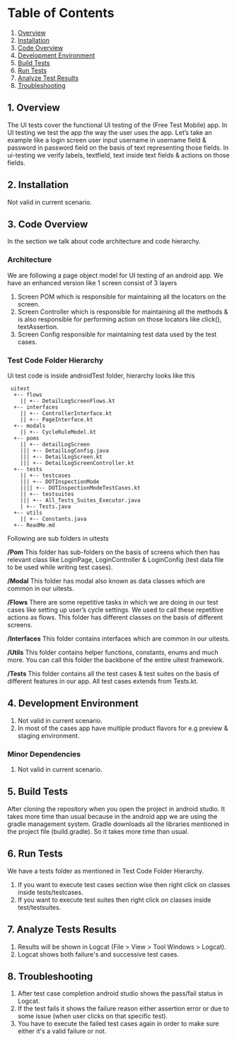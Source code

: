 # Table of Contents
1. [Overview](#1-overview)
2. [Installation](#2-installation)
3. [Code Overview](#3-code-overview)
4. [Development Environment](#4-development-environment)
5. [Build Tests](#5-build-tests)
6. [Run Tests](#6-run-tests)
7. [Analyze Test Results](#7-analyze-tests-results)
8. [Troubleshooting](#8-troubleshooting)

## 1. Overview
The UI tests cover the functional UI testing of the (Free Test Mobile) app. In UI testing we test the app the way the user uses the app. Let’s take an example like a login screen user input username in
username field & password in password field on the basis of text representing those fields. In ui-testing we verify labels, textfield, text inside text fields & actions on those fields.

## 2. Installation
Not valid in current scenario.

## 3. Code Overview
In the section we talk about code architecture and code hierarchy.

### Architecture
We are following a page object model for UI testing of an android app. We have an enhanced version like 1 screen consist of 3 layers
1. Screen POM which is responsible for maintaining all the locators on the screen.
2. Screen Controller which is responsible for maintaining all the methods & is also responsible for performing action on those locators like click(), textAssertion.
3. Screen Config responsible for maintaining test data used by the test cases.

### Test Code Folder Hierarchy
Ui test code is inside androidTest folder, hierarchy looks like this

     uitest
      +-- flows
        || +-- DetailLogScreenFlows.kt 
      +-- interfaces
        || +-- ControllerInterface.kt
        || +-- PageInterface.kt
      +-- modals            
        || +-- CycleRuleModel.kt
      +-- poms
        || +-- detailLogScreen
        ||| +-- DetailLogConfig.java
        ||| +-- DetailLogScreen.kt
        ||| +-- DetailLogScreenController.kt   
      +-- tests
        || +-- testcases
        ||| +-- DOTInspectionMode
        |||| +-- DOTInspectionModeTestCases.kt      
        || +-- testsuites
        ||| +-- All_Tests_Suites_Executor.java
        | +-- Tests.java
      +-- utils
        || +-- Constants.java       
      +-- ReadMe.md

Following are sub folders in uitests

**/Pom**
This folder has sub-folders on the basis of screens which then has relevant class like LoginPage, LoginController & LoginConfig (test data file to be used while writing test cases).

**/Modal**
This folder has modal also known as data classes which are common in our uitests.

**/Flows**
There are some repetitive tasks in which we are doing in our test cases like setting up user’s cycle settings.
We used to call these repetitive actions as flows. This folder has different classes on the basis of different  screens.

**/Interfaces**
This folder contains interfaces which are common in our uitests.

**/Utils**
This folder contains helper functions, constants, enums and much more. You can call this folder the backbone of the entire uitest framework.

**/Tests**
This folder contains all the test cases & test suites on the basis of different features in our app. All test cases extends from Tests.kt.

## 4. Development Environment
1. Not valid in current scenario.
2. In most of the cases app have multiple product flavors for e.g preview & staging environment.

### Minor Dependencies
1. Not valid in current scenario.

## 5. Build Tests
After cloning the repository when you open the project in android studio. It takes more time than usual because in the android app we are using the gradle management system. Gradle downloads all the libraries mentioned in the project file (build.gradle). So it takes more time than usual.

## 6. Run Tests
We have a tests folder as mentioned in Test Code Folder Hierarchy.
1. If you want to execute test cases section wise then right click on classes inside tests/testcases.
2. If you want to execute test suites then right click on classes inside test/testsuites.

## 7. Analyze Tests Results
1. Results will be shown in Logcat (File > View > Tool Windows > Logcat).
2. Logcat shows both failure's and successive test cases.

## 8. Troubleshooting
1. After test case completion android studio shows  the pass/fail status in Logcat.
2. If the test fails it shows the failure reason either assertion error or due to some issue (when user clicks on that specific test).
3. You have to execute the failed test cases again in order to make sure either it's a valid failure or not.
